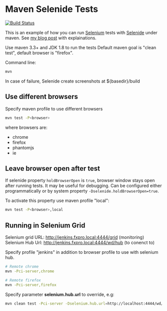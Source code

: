 # Maven Selenide Tests

[![Build Status](https://travis-ci.org/kpavlov/selenide-maven-sample.svg?branch=master)](https://travis-ci.org/kpavlov/selenide-maven-sample)

This is an example of how you can run [Selenium][selenium] tests with [Selenide][selenide] under maven. See [my blog post](https://konstantinpavlov.net/blog/2016/05/12/selenium-tests-with-maven-and-selenide/?utm_source=github) with explainations. 

Use maven 3.3+ and JDK 1.8 to run the tests
Default maven goal is "clean test", default browser is "firefox".

Command line:
```bash
mvn
```

In case of failure, Selenide create screenshots at ${basedir}/build

## Use different browsers
Specify maven profile to use different browsers

```bash
mvn test -P<browser>
```
where browsers are:
- chrome
- firefox
- phantomjs
- ie

## Leave browser open after test

If selenide property `holdBrowserOpen` is `true`, browser window stays open after running tests.
It may be useful for debugging. Can be configured either programmatically or by system property `-Dselenide.holdBrowserOpen=true`.

To activate this property use maven profile "local":

```bash
mvn test -P<browser>,local
```

## Running in Selenium Grid

Selenium grid URL: http://jenkins.fxpro.local:4444/grid (monitoring)
Selenium Hub Url: http://jenkins.fxpro.local:4444/wd/hub (to conenct to)

Specify profile "jenkins" in addition to browser profile to use with selenium hub.
```bash
# Remote chrome
mvn -Pci-server,chrome

# Remote firefox
mvn -Pci-server,firefox
```

Specify parameter **selenium.hub.url** to override, e.g:

 ```bash
 mvn clean test -Pci-server -Dselenium.hub.url=http://localhost:4444/wd/hub
 ```

[selenide]: http://selenide.org
[selenium]: http://www.seleniumhq.org
